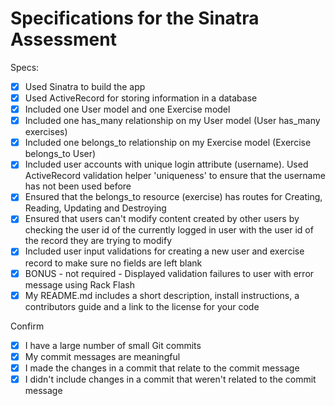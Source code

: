 # Specifications for the Sinatra Assessment

Specs:
- [x] Used Sinatra to build the app
- [x] Used ActiveRecord for storing information in a database
- [x] Included one User model and one Exercise model
- [x] Included one has_many relationship on my User model (User has_many exercises)
- [x] Included one belongs_to relationship on my Exercise model (Exercise belongs_to User)
- [x] Included user accounts with unique login attribute (username). Used ActiveRecord validation helper 'uniqueness' to ensure that the username has not been used before
- [x] Ensured that the belongs_to resource (exercise) has routes for Creating, Reading, Updating and Destroying
- [x] Ensured that users can't modify content created by other users by checking the user id of the currently logged in user with the user id of the record they are trying to modify
- [x] Included user input validations for creating a new user and exercise record to make sure no fields are left blank
- [x] BONUS - not required - Displayed validation failures to user with error message using Rack Flash
- [x] My README.md includes a short description, install instructions, a contributors guide and a link to the license for your code

Confirm
- [x] I have a large number of small Git commits
- [x] My commit messages are meaningful
- [x] I made the changes in a commit that relate to the commit message
- [x] I didn't include changes in a commit that weren't related to the commit message
